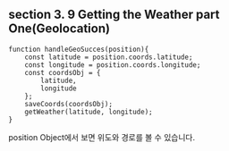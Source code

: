 ## section 3. 9 Getting the Weather part One(Geolocation)


```
function handleGeoSucces(position){
    const latitude = position.coords.latitude;
    const longitude = position.coords.longitude;
    const coordsObj = {
        latitude,
        longitude
    };
    saveCoords(coordsObj);
    getWeather(latitude, longitude);
}
```
position Object에서 보면 위도와 경로를 볼 수 있습니다.